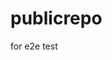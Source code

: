 # publicrepo
for e2e test





























































































































































































































































































































































































































































































































































































































































































































































































































































































































































































































































































































































































































































































































































































































